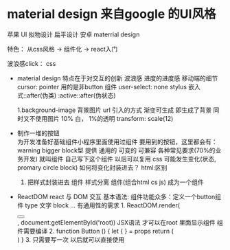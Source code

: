 # material design 来自google 的UI风格
   苹果 UI 拟物设计 扁平设计
   安卓 materrial design

   特色：
     从css风格 -> 组件化 -> react入门

   波浪感click：
     css

- material design 特点在于对交互的创新
    波浪感 进度的进度感
    移动端的细节 cursor: pointer 用的是非button  组件
                user-select: none
                stylus 嵌入式::after(伪类) :active::after(伪状态)


     1.background-image
        背景图片 url 引入的方式 渐变可生成
        即生成了背景 同时又不使用图片
        10% 白， 1%的透明
        transform: scale(12)
- 制作一堆的按钮  
    为开发准备好基础组件小程序里面使用过组件
    要用到的按钮，这里都会有：warning bigger block型
    提供 通用的 可变的 可兼容 各种常见要求(70%的业务开发) 就叫组件
    自己写下这个组件 以后可以复用
    css 可能发生变化(状态, promary circle block)  如何将变化封装进去？
    html:区别
    1. 把样式封装进去
        组件 样式分离
        组件(组合html cs js) 成为一个组件
- ReactDOM react 与 DOM 交互
  基本语法:
    组件功能众多：定义一个button组件
      type 文字 block ... 有通用性的需求
      <Boyfriend /> <Grilfriend />
      1. ReactDOM.render(<div><Button></Button></div>, document.getElementById('root))
      JSX语法
      才可以在root  里面显示组件 组件需要编译
      2. function Button () {
        let {  } = props
        return (
          <div></div>
        )
      }
      3. 只需要写一次  以后就可以直接使用